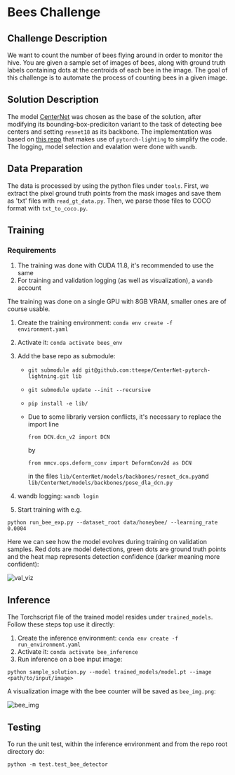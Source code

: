 # Bees Challenge

## Challenge Description

We want to count the number of bees flying around in order to monitor the hive. You are given a sample set of images
of bees, along with ground truth labels containing dots at the centroids of each bee in the image. The goal of this
challenge is to automate the process of counting bees in a given image.

## Solution Description

The model [CenterNet](https://arxiv.org/abs/1904.07850) was chosen as the base of the solution, after modifying its bounding-box-prediciton variant to the task of detecting bee centers and setting `resnet18` as its backbone. The implementation was based on [this repo](https://github.com/tteepe/CenterNet-pytorch-lightning/tree/main) that makes use of `pytorch-lighting` to simplify the code. The logging, model selection and evalation were done with `wandb`.


## Data Preparation

The data is processed by using the python files under `tools`. First, we extract the pixel ground truth points from the mask images and save them as 'txt' files with `read_gt_data.py`. Then, we parse those files to COCO format with `txt_to_coco.py`.


## Training

### Requirements

1. The training was done with CUDA 11.8, it's recommended to use the same
2. For training and validation logging (as well as visualization), a `wandb` account

The training was done on a single GPU with 8GB VRAM, smaller ones are of course usable.

1. Create the training environment: `conda env create -f  environment.yaml`
2. Activate it: `conda activate bees_env`
3. Add the base repo as submodule:
    * `git submodule add git@github.com:tteepe/CenterNet-pytorch-lightning.git lib`
    * `git submodule update --init --recursive`
    * `pip install -e lib/`
    * Due to some librariy version conflicts, it's necessary to replace the import line

      ```from DCN.dcn_v2 import DCN```

      by

      ```from mmcv.ops.deform_conv import DeformConv2d as DCN```

      in the files `lib/CenterNet/models/backbones/resnet_dcn.py`and `lib/CenterNet/models/backbones/pose_dla_dcn.py`

4. wandb logging: `wandb login`
5. Start training with e.g.
```
python run_bee_exp.py --dataset_root data/honeybee/ --learning_rate 0.0004
```

Here we can see how the model evolves during training on validation samples. Red dots are model detections, green dots are ground truth points and the heat map represents detection confidence (darker meaning more confident):

![val_viz](https://github.com/user-attachments/assets/27bd6309-88a0-4c9f-89c3-05222cfd649f)


## Inference

The Torchscript file of the trained model resides under `trained_models`. Follow these steps top use it directly:

1. Create the inference environment: `conda env create -f  run_environment.yaml`
2. Activate it: `conda activate bee_inference`
3. Run inference on a bee input image: 
```
python sample_solution.py --model trained_models/model.pt --image <path/to/input/image>
```
A visualization image with the bee counter will be saved as `bee_img.png`:

![bee_img](https://github.com/user-attachments/assets/8503f7d6-0d0f-4b89-b824-05fdb2648e86)


## Testing

To run the unit test, within the inference environment and from the repo root directory do:
```
python -m test.test_bee_detector
```

